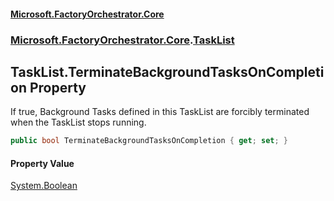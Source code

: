 #### [Microsoft.FactoryOrchestrator.Core](./Microsoft-FactoryOrchestrator-Core.md 'Microsoft.FactoryOrchestrator.Core')
### [Microsoft.FactoryOrchestrator.Core](./Microsoft-FactoryOrchestrator-Core.md 'Microsoft.FactoryOrchestrator.Core').[TaskList](./Microsoft-FactoryOrchestrator-Core-TaskList.md 'Microsoft.FactoryOrchestrator.Core.TaskList')
## TaskList.TerminateBackgroundTasksOnCompletion Property
If true, Background Tasks defined in this TaskList are forcibly terminated when the TaskList stops running.  
```csharp
public bool TerminateBackgroundTasksOnCompletion { get; set; }
```
#### Property Value
[System.Boolean](https://docs.microsoft.com/en-us/dotnet/api/System.Boolean 'System.Boolean')  
